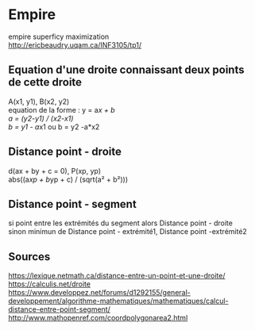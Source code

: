 # Empire
empire superficy maximization <br>
http://ericbeaudry.uqam.ca/INF3105/tp1/ <br>

## Equation d'une droite connaissant deux points de cette droite
A(x1, y1), B(x2, y2) <br>
equation de la forme : y = a*x + b <br>
a = (y2-y1) / (x2-x1) <br>
b = y1 - a*x1 ou b = y2 -a*x2 <br>

## Distance point - droite
d(ax + by + c = 0), P(xp, yp) <br>
abs((a*xp + b*yp + c) / (sqrt(a² + b²))) <br>

## Distance point - segment
si point entre les extrémités du segment alors Distance point - droite <br>
sinon minimun de Distance point - extrémité1, Distance point -extrémité2 <br>

## Sources
https://lexique.netmath.ca/distance-entre-un-point-et-une-droite/ <br>
https://calculis.net/droite <br>
https://www.developpez.net/forums/d1292155/general-developpement/algorithme-mathematiques/mathematiques/calcul-distance-entre-point-segment/ <br>
http://www.mathopenref.com/coordpolygonarea2.html <br>
